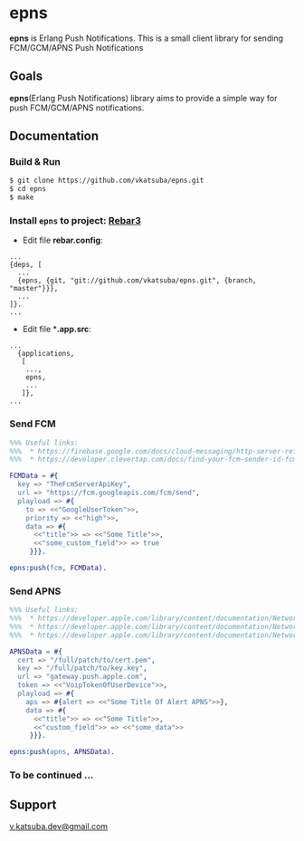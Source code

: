 # epns
**epns** is Erlang Push Notifications. This is a small client library for sending FCM/GCM/APNS Push Notifications

## Goals
**epns**(Erlang Push Notifications) library aims to provide a simple way for push FCM/GCM/APNS notifications.

## Documentation
### Build & Run
```sh
$ git clone https://github.com/vkatsuba/epns.git
$ cd epns
$ make
```
### Install `epns` to project: [Rebar3](https://www.rebar3.org/)
* Edit file **rebar.config**:
```
...
{deps, [
  ...
  {epns, {git, "git://github.com/vkatsuba/epns.git", {branch, "master"}}},
  ...
]}.
...
```
* Edit file ***.app.src**:
```
...
  {applications,
   [
    ...,
    epns,
    ...
   ]},
...
```
### Send FCM
```erlang
%%% Useful links:
%%%  * https://firebase.google.com/docs/cloud-messaging/http-server-ref
%%%  * https://developer.clevertap.com/docs/find-your-fcm-sender-id-fcm-server-api-key

FCMData = #{
  key => "TheFcmServerApiKey",
  url => "https://fcm.googleapis.com/fcm/send",
  playload => #{
    to => <<"GoogleUserToken">>,
    priority => <<"high">>,
    data => #{
      <<"title">> => <<"Some Title">>,
      <<"some_custom_field">> => true
     }}}.

epns:push(fcm, FCMData).
```
### Send APNS
```erlang
%%% Useful links:
%%%  * https://developer.apple.com/library/content/documentation/NetworkingInternet/Conceptual/RemoteNotificationsPG/CreatingtheNotificationPayload.html
%%%  * https://developer.apple.com/library/content/documentation/NetworkingInternet/Conceptual/RemoteNotificationsPG/BinaryProviderAPI.html
%%%  * https://developer.apple.com/library/content/documentation/NetworkingInternet/Conceptual/RemoteNotificationsPG/LegacyNotificationFormat.html

APNSData = #{
  cert => "/full/patch/to/cert.pem",
  key => "/full/patch/to/key.key",
  url => "gateway.push.apple.com",
  token => <<"VoipTokenOfUserDevice">>,
  playload => #{
    aps => #{alert => <<"Some Title Of Alert APNS">>},
    data => #{
      <<"title">> => <<"Some Title">>,
      <<"custom_field">> => <<"some_data">>
     }}}.

epns:push(apns, APNSData).
```

### To be continued ...

## Support
v.katsuba.dev@gmail.com
